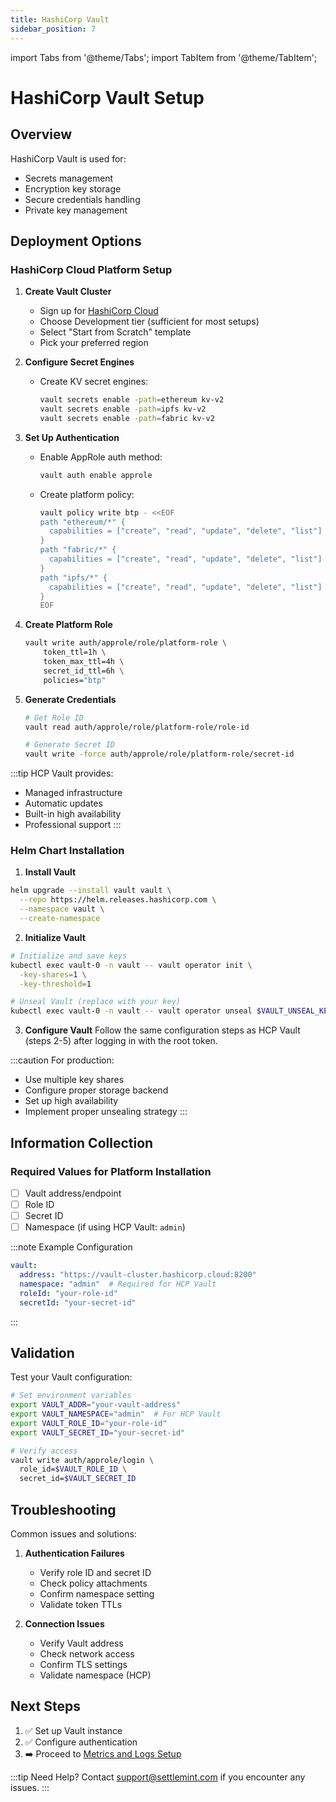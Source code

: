 ```yaml
---
title: HashiCorp Vault
sidebar_position: 7
---
```


import Tabs from '@theme/Tabs';
import TabItem from '@theme/TabItem';

# HashiCorp Vault Setup

## Overview

HashiCorp Vault is used for:
* Secrets management
* Encryption key storage
* Secure credentials handling
* Private key management

## Deployment Options

<Tabs>
<TabItem value="cloud" label="HCP Vault (Recommended)" default>

### HashiCorp Cloud Platform Setup

1. **Create Vault Cluster**
   * Sign up for [HashiCorp Cloud](https://portal.cloud.hashicorp.com)
   * Choose Development tier (sufficient for most setups)
   * Select "Start from Scratch" template
   * Pick your preferred region

2. **Configure Secret Engines**
   * Create KV secret engines:
     ```bash
     vault secrets enable -path=ethereum kv-v2
     vault secrets enable -path=ipfs kv-v2
     vault secrets enable -path=fabric kv-v2
     ```

3. **Set Up Authentication**
   * Enable AppRole auth method:
     ```bash
     vault auth enable approle
     ```
   * Create platform policy:
     ```bash
     vault policy write btp - <<EOF
     path "ethereum/*" {
       capabilities = ["create", "read", "update", "delete", "list"]
     }
     path "fabric/*" {
       capabilities = ["create", "read", "update", "delete", "list"]
     }
     path "ipfs/*" {
       capabilities = ["create", "read", "update", "delete", "list"]
     }
     EOF
     ```

4. **Create Platform Role**
   ```bash
   vault write auth/approle/role/platform-role \
       token_ttl=1h \
       token_max_ttl=4h \
       secret_id_ttl=6h \
       policies="btp"
   ```

5. **Generate Credentials**
   ```bash
   # Get Role ID
   vault read auth/approle/role/platform-role/role-id

   # Generate Secret ID
   vault write -force auth/approle/role/platform-role/secret-id
   ```

:::tip
HCP Vault provides:
* Managed infrastructure
* Automatic updates
* Built-in high availability
* Professional support
:::

</TabItem>
<TabItem value="helm" label="Self-Hosted">

### Helm Chart Installation

1. **Install Vault**
```bash
helm upgrade --install vault vault \
  --repo https://helm.releases.hashicorp.com \
  --namespace vault \
  --create-namespace
```

2. **Initialize Vault**
```bash
# Initialize and save keys
kubectl exec vault-0 -n vault -- vault operator init \
  -key-shares=1 \
  -key-threshold=1

# Unseal Vault (replace with your key)
kubectl exec vault-0 -n vault -- vault operator unseal $VAULT_UNSEAL_KEY
```

3. **Configure Vault**
Follow the same configuration steps as HCP Vault (steps 2-5) after logging in with the root token.

:::caution
For production:
* Use multiple key shares
* Configure proper storage backend
* Set up high availability
* Implement proper unsealing strategy
:::

</TabItem>
</Tabs>

## Information Collection

<div className="alert alert--success" role="alert">

### Required Values for Platform Installation

* [ ] Vault address/endpoint
* [ ] Role ID
* [ ] Secret ID
* [ ] Namespace (if using HCP Vault: `admin`)

:::note Example Configuration
```yaml
vault:
  address: "https://vault-cluster.hashicorp.cloud:8200"
  namespace: "admin"  # Required for HCP Vault
  roleId: "your-role-id"
  secretId: "your-secret-id"
```
:::

</div>

## Validation

Test your Vault configuration:
```bash
# Set environment variables
export VAULT_ADDR="your-vault-address"
export VAULT_NAMESPACE="admin"  # For HCP Vault
export VAULT_ROLE_ID="your-role-id"
export VAULT_SECRET_ID="your-secret-id"

# Verify access
vault write auth/approle/login \
  role_id=$VAULT_ROLE_ID \
  secret_id=$VAULT_SECRET_ID
```

## Troubleshooting

Common issues and solutions:

1. **Authentication Failures**
   * Verify role ID and secret ID
   * Check policy attachments
   * Confirm namespace setting
   * Validate token TTLs

2. **Connection Issues**
   * Verify Vault address
   * Check network access
   * Confirm TLS settings
   * Validate namespace (HCP)

## Next Steps

1. ✅ Set up Vault instance
2. ✅ Configure authentication
3. ➡️ Proceed to [Metrics and Logs Setup](./metrics-and-logs)

:::tip Need Help?
Contact [support@settlemint.com](mailto:support@settlemint.com) if you encounter any issues.
:::